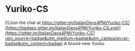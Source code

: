 # Yuriko-CS

[![Join the chat at https://gitter.im/ItalianDevs4PM/Yuriko-CS](https://badges.gitter.im/ItalianDevs4PM/Yuriko-CS.svg)](https://gitter.im/ItalianDevs4PM/Yuriko-CS?utm_source=badge&utm_medium=badge&utm_campaign=pr-badge&utm_content=badge)
A brand-new Yuriko
